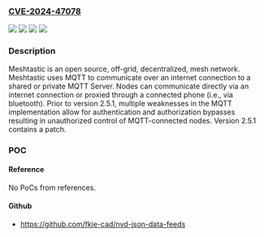 ### [CVE-2024-47078](https://cve.mitre.org/cgi-bin/cvename.cgi?name=CVE-2024-47078)
![](https://img.shields.io/static/v1?label=Product&message=firmware&color=blue)
![](https://img.shields.io/static/v1?label=Version&message=%3D%20%3C%202.5.1%20&color=brighgreen)
![](https://img.shields.io/static/v1?label=Vulnerability&message=CWE-287%3A%20Improper%20Authentication&color=brighgreen)
![](https://img.shields.io/static/v1?label=Vulnerability&message=CWE-863%3A%20Incorrect%20Authorization&color=brighgreen)

### Description

Meshtastic is an open source, off-grid, decentralized, mesh network. Meshtastic uses MQTT to communicate over an internet connection to a shared or private MQTT Server. Nodes can communicate directly via an internet connection or proxied through a connected phone (i.e., via bluetooth). Prior to version 2.5.1, multiple weaknesses in the MQTT implementation allow for authentication and authorization bypasses resulting in unauthorized control of MQTT-connected nodes. Version 2.5.1 contains a patch.

### POC

#### Reference
No PoCs from references.

#### Github
- https://github.com/fkie-cad/nvd-json-data-feeds

